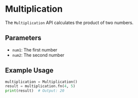 # Multiplication

The `Multiplication` API calculates the product of two numbers.

## Parameters

* `num1`: The first number
* `num2`: The second number

## Example Usage

```python  
multiplication = Multiplication()  
result = multiplication.fn(4, 5)  
print(result)  # Output: 20 
```